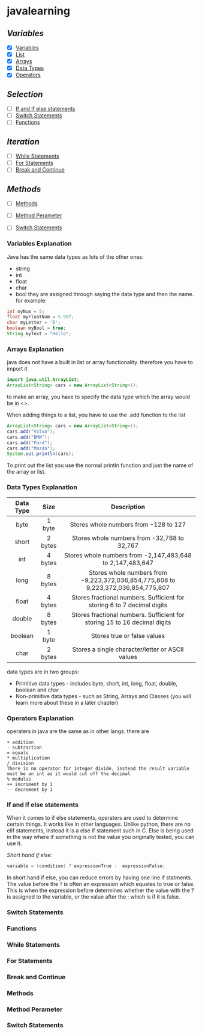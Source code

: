 # javalearning
## _Variables_
- [x] [Variables](#variables-explanation)
- [x] [List](#arrays-explanation)
- [x] [Arrays](#arrays-explanation)
- [x] [Data Types](#data-types-explanation)
- [x] [Operators](#operators-explanation)
      
## _Selection_
- [ ] [If and If else statements](#if-and-if-else-statements)
- [ ] [Switch Statements](#switch-statements)
- [ ] [Functions](#functions)

## _Iteration_
- [ ] [While Statements](#while-statements)
- [ ] [For Statements](#for-statements)
- [ ] [Break and Continue](#break-and-continue)

## _Methods_
- [ ] [Methods](#methods)
- [ ] [Method Perameter](#method-perameter)
- [ ] [Switch Statements](#switch-statement)



### Variables Explanation
Java has the same data types as lots of the other ones:
- string
- int
- float
- char
- bool
they are assigned through saying the data type and then the name. for example:
```java
int myNum = 5;             
float myFloatNum = 5.99f;
char myLetter = 'D';
boolean myBool = true; 
String myText = "Hello"; 
```
### Arrays Explanation
java does not have a built in list or array functionality. therefore you have to import it
```java
import java.util.ArrayList;
ArrayList<String> cars = new ArrayList<String>();
```
to make an array, you have to specify the data type which the array would be in <>.

When adding things to a list, you have to use the .add function to the list
```java
ArrayList<String> cars = new ArrayList<String>();
cars.add("Volvo");
cars.add("BMW");
cars.add("Ford");
cars.add("Mazda");
System.out.println(cars);
```
To print out the list you use the normal println function and just the name of the array or list.
### Data Types Explanation

| Data Type | Size    | Description    |
| :---:   | :---: | :---: |
| byte | 1 byte   | 	Stores whole numbers from -128 to 127   |
| short | 2 bytes  | Stores whole numbers from -32,768 to 32,767   |
| int | 4 bytes   | Stores whole numbers from -2,147,483,648 to 2,147,483,647   |
| long | 8 bytes   | 	Stores whole numbers from -9,223,372,036,854,775,808 to 9,223,372,036,854,775,807   |
| float | 4 bytes   | 	Stores fractional numbers. Sufficient for storing 6 to 7 decimal digits   |
| double | 8 bytes   | 	Stores fractional numbers. Sufficient for storing 15 to 16 decimal digits   |
| boolean | 1 byte   | 	Stores true or false values   |
| char | 2 bytes   | 	Stores a single character/letter or ASCII values |

data types are in two groups:

 - Primitive data types - includes byte, short, int, long, float, double, boolean and char
 - Non-primitive data types - such as String, Arrays and Classes (you will learn more about these in a later chapter)
### Operators Explanation
operaters in java are the same as in other langs. there are
```
+ addition
- subtraction
= equals
* multiplication
/ division
There is no operator for integer divide, instead the result variable must be an int as it would cut off the decimal
% modulus 
++ incriment by 1
-- decrement by 1
```


### If and If else statements
When it comes to if else statements, operaters are used to determine certain things.
It works like in other languages.
Unlike python, there are no elif statements, instead it is a else if statement such in C.
Else is being used in the way where if something is not the value you originally tested, you can use it.

*Short hand if else:*
```java
variable = (condition) ? expressionTrue :  expressionFalse;
```
In short hand if else, you can reduce errors by having one line if statments.
The value before the `?` is often an expression which equates to true or false. This is when the expression before determines whether the value with the ? is assigned to the variable, or the value after the : which is if it is false.

### Switch Statements
### Functions

### While Statements
### For Statements
### Break and Continue

### Methods
### Method Perameter
### Switch Statements


